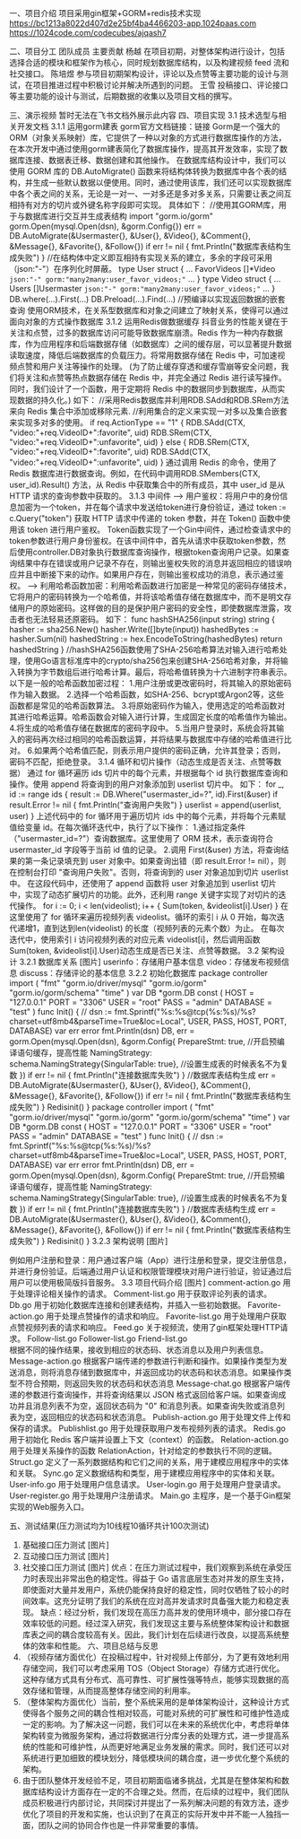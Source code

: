 一、项目介绍
项目采用gin框架+GORM+redis技术实现
https://bc1213a8022d407d2e25bf4ba4466203-app.1024paas.com
https://1024code.com/codecubes/ajqash7

二、项目分工
团队成员
主要贡献
杨越
在项目初期，对整体架构进行设计，包括选择合适的模块和框架作为核心，同时规划数据库结构，以及构建视频 feed 流和社交接口。
陈培煜
参与项目初期架构设计，评论以及点赞等主要功能的设计与测试，在项目推进过程中积极讨论并解决所遇到的问题。
王雪
投稿接口、评论接口等主要功能的设计与测试，后期数据的收集以及项目文档的撰写。


三、演示视频
暂时无法在飞书文档外展示此内容
四、项目实现
3.1 技术选型与相关开发文档
3.1.1  运用gorm建表
gorm官方文档链接：链接
Gorm是一个强大的ORM（对象关系映射）库，它提供了一种以对象的方式进行数据库操作的方法，在本次开发中通过使用gorm建表简化了数据库操作，提高其开发效率，实现了数据库连接、数据表迁移、数据创建和其他操作。
在数据库结构设计中，我们可以使用 GORM 库的 DB.AutoMigrate() 函数来将结构体转换为数据库中各个表的结构，并生成一些默认数据以便使用。同时，通过使用该库，我们还可以实现数据库中各个表之间的关系，无论是一对一、一对多还是多对多关系，只需要让表之间互相持有对方的切片或外键名称字段即可实现。
具体如下：
//使用其GORM库，用于与数据库进行交互并生成表结构
import "gorm.io/gorm"
gorm.Open(mysql.Open(dsn), &amp;gorm.Config{})
err = DB.AutoMigrate(&Usermaster{}, &User{}, &Video{}, &Comment{}, &Message{}, &Favorite{}, &Follow{})
if err != nil {
    fmt.Println("数据库表结构生成失败")
}
//在结构体中定义即互相持有实现关系的建立，多余的字段可采用（json:"-"）在序列化时屏蔽。
type User struct {
...
   FavorVideos   []*Video    `json:"-" gorm:"many2many:user_favor_videos;"` 
...
}
type Video struct {
...
   Users         []Usermaster `json:"-" gorm:"many2many:user_favor_videos;"`
...
}
DB.where(...).First(...)
DB.Preload(...).Find(...)         //预编译以实现返回数据的嵌套查询
使用ORM技术，在关系型数据库和对象之间建立了映射关系，使得可以通过面向对象的方式操作数据库
3.1.2  运用Redis做数据缓存
抖音业务的性能关键在于关注和点赞，过多的数据库访问可能导致数据库崩溃。Redis 作为一种内存数据库，作为应用程序和后端数据存储（如数据库）之间的缓存层，可以显著提升数据读取速度，降低后端数据库的负载压力。将常用数据存储在 Redis 中，可加速视频点赞和用户关注等操作的处理。
(为了防止缓存穿透和缓存雪崩等安全问题，我们将关注和点赞等热点数据存储在 Redis 中，并完全通过 Redis 进行读写操作。同时，我们设计了一个函数，用于定期将 Redis 中的数据同步到数据库，从而实现数据的持久化。)
如下：
//采用Redis数据库并利用RDB.SAdd和RDB.SRem方法来向 Redis 集合中添加或移除元素.
//利用集合的定义来实现一对多以及集合嵌套来实现多对多的使用。
if req.ActionType == "1" {
RDB.SAdd(CTX, "video:"+req.VideoID+":favorite", uid)
RDB.SRem(CTX, "video:"+req.VideoID+":unfavorite", uid)
} 
else {
RDB.SRem(CTX, "video:"+req.VideoID+":favorite", uid)
RDB.SAdd(CTX, "video:"+req.VideoID+":unfavorite", uid)
}
通过调用 Redis 的命令，使用了 Redis 数据库进行数据查询。例如，在代码中调用RDB.SMembers(CTX, user_id).Result() 方法，从 Redis 中获取集合中的所有成员，其中 user_id 是从 HTTP 请求的查询参数中获取的。
3.1.3  中间件
--> 用户鉴权：将用户中的身份信息加密为一个token，并在每个请求中发送给token进行身份验证，通过 token := c.Query("token") 获取 HTTP 请求中传递的 token 参数，并在 Token() 函数中使用该 token 进行用户鉴权。
Token函数实现了一个Gin中间件，通过检查请求中的token参数进行用户身份鉴权。在该中间件中，首先从请求中获取token参数，然后使用controller.DB对象执行数据库查询操作，根据token查询用户记录。如果查询结果中存在错误或用户记录不存在，则输出鉴权失败的消息并返回相应的错误响应并且中断接下来的动作。如果用户存在，则输出鉴权成功的消息，表示通过鉴权。
--> 利用哈希函数加密：利用哈希函数进行加密是一种常见的密码存储技术，它将用户的密码转换为一个哈希值，并将该哈希值存储在数据库中，而不是明文存储用户的原始密码。这样做的目的是保护用户密码的安全性，即使数据库泄露，攻击者也无法轻易还原密码。
如下：
func hashSHA256(input string) string {
        hasher := sha256.New()
        hasher.Write([]byte(input))
        hashedBytes := hasher.Sum(nil)
        hashedString := hex.EncodeToString(hashedBytes)
        return hashedString
}
//hashSHA256函数使用了SHA-256哈希算法对输入进行哈希处理，使用Go语言标准库中的crypto/sha256包来创建SHA-256哈希对象，并将输入转换为字节数组后进行哈希计算。最后，将哈希值转换为十六进制字符串表示。
以下是一般的哈希函数加密过程：
1.用户注册或更改密码时，将其输入的原始密码作为输入数据。
2.选择一个哈希函数，如SHA-256、bcrypt或Argon2等，这些函数都是常见的哈希函数算法。
3.将原始密码作为输入，使用选定的哈希函数对其进行哈希运算。哈希函数会对输入进行计算，生成固定长度的哈希值作为输出。
4.将生成的哈希值存储在数据库的密码字段中。
5.当用户登录时，系统会将其输入的密码再次经过相同的哈希函数运算，并将结果与数据库中存储的哈希值进行比对。
6.如果两个哈希值匹配，则表示用户提供的密码正确，允许其登录；否则，密码不匹配，拒绝登录。
3.1.4  循环和切片操作（动态生成是否关注、点赞等数据）
通过 for 循环遍历 ids 切片中的每个元素，并根据每个 id 执行数据库查询和操作。使用 append 将查询到的用户对象添加到 userlist 切片中。
如下：
for _, id := range ids {
    result := DB.Where("usermaster_id=?", id).First(&amp;user)
    if result.Error != nil {
        fmt.Println("查询用户失败")
    }
    userlist = append(userlist, user)
}
上述代码中的 for 循环用于遍历切片 ids 中的每个元素，并将每个元素赋值给变量 id。在每次循环迭代中，执行了以下操作：
1.通过指定条件（"usermaster_id=?"）查询数据库。这里使用了 ORM 技术，表示查询符合 usermaster_id 字段等于当前 id 值的记录。
2.调用 First(&amp;user) 方法，将查询结果的第一条记录填充到 user 对象中。如果查询出错（即 result.Error != nil），则在控制台打印 "查询用户失败"。否则，将查询到的 user 对象追加到切片 userlist 中。
在这段代码中，还使用了 append 函数将 user 对象追加到 userlist 切片中，实现了动态扩展切片的功能。此外，还利用 range 关键字实现了对切片的迭代操作。
for i := 0; i &lt; len(videolist); i++ {
    Sum(token, &amp;videolist[i].User)
}
在这里使用了 for 循环来遍历视频列表 videolist。循环的索引 i 从 0 开始，每次迭代递增1，直到达到len(videolist) 的长度（视频列表的元素个数）为止。
在每次迭代中，使用索引 i 访问视频列表的对应元素 videolist[i]，然后调用函数 Sum(token, &amp;videolist[i].User)动态生成是否已关注、点赞等数据。
3.2 架构设计
3.2.1  数据库关系
[图片]
userinfo：存储用户基本信息
video：存储发布视频信息
discuss：存储评论的基本信息
3.2.2  初始化数据库
package controller
import (
        "fmt"
        "gorm.io/driver/mysql"
        "gorm.io/gorm"
        "gorm.io/gorm/schema"
        "time"
)
var DB *gorm.DB
const (
        HOST     = "127.0.0.1"
        PORT     = "3306"
        USER     = "root"
        PASS     = "admin"
        DATABASE = "test"
)
func Init() {
        // dsn := fmt.Sprintf("%s:%s@tcp(%s:%s)/%s?charset=utf8mb4&parseTime=True&loc=Local", USER, PASS, HOST, PORT, DATABASE)
        var err error
        fmt.Println(dsn)
        DB, err = gorm.Open(mysql.Open(dsn), &gorm.Config{
                PrepareStmt:    true,                                       //开启预编译语句缓存，提高性能
                NamingStrategy: schema.NamingStrategy{SingularTable: true}, //设置生成表的时候表名不为复数
        })
        if err != nil {
                fmt.Println("连接数据库失败")
        }
        //数据库表结构生成
        err = DB.AutoMigrate(&Usermaster{}, &User{}, &Video{}, &Comment{}, &Message{}, &Favorite{}, &Follow{})
        if err != nil {
                fmt.Println("数据库表结构生成失败")
        }
        Redisinit()
}
package controller
import (
        "fmt"
        "gorm.io/driver/mysql"
        "gorm.io/gorm"
        "gorm.io/gorm/schema"
        "time"
)
var DB *gorm.DB
const (
        HOST     = "127.0.0.1"
        PORT     = "3306"
        USER     = "root"
        PASS     = "admin"
        DATABASE = "test"
)
func Init() {
        // dsn := fmt.Sprintf("%s:%s@tcp(%s:%s)/%s?charset=utf8mb4&parseTime=True&loc=Local", USER, PASS, HOST, PORT, DATABASE)
        var err error
        fmt.Println(dsn)
        DB, err = gorm.Open(mysql.Open(dsn), &gorm.Config{
                PrepareStmt:    true,                                       //开启预编译语句缓存，提高性能
                NamingStrategy: schema.NamingStrategy{SingularTable: true}, //设置生成表的时候表名不为复数
        })
        if err != nil {
                fmt.Println("连接数据库失败")
        }
        //数据库表结构生成
        err = DB.AutoMigrate(&Usermaster{}, &User{}, &Video{}, &Comment{}, &Message{}, &Favorite{}, &Follow{})
        if err != nil {
                fmt.Println("数据库表结构生成失败")
        }
        Redisinit()
}
3.2.3  架构说明
[图片]

例如用户注册和登录：用户通过客户端（App）进行注册和登录，提交注册信息，并进行身份验证。后端通过用户认证和权限管理模块对用户进行验证，验证通过后用户可以使用极简版抖音服务。
3.3 项目代码介绍
[图片]
comment-action.go  用于处理评论相关操作的请求。
Comment-list.go  用于获取评论列表的请求。
Db.go  用于初始化数据库连接和创建表结构，并插入一些初始数据。
Favorite-action.go  用于处理点赞操作的请求和响应。
Favorite-list.go  用于处理用户获取点赞视频列表的请求和响应。
Feed.go  关于视频流，使用了gin框架处理HTTP请求。
Follow-list.go  Follower-list.go  Friend-list.go  
根据不同的操作结果，接收到相应的状态码、状态消息以及用户列表信息。
Message-action.go  根据客户端传递的参数进行判断和操作。如果操作类型为发送消息，则将消息存储到数据库中，并返回成功的状态码和状态消息。如果操作类型不符合预期，则返回失败的状态码和状态消息
Message-chat.go  根据客户端传递的参数进行查询操作，并将查询结果以 JSON 格式返回给客户端。如果查询成功并且消息列表不为空，返回状态码为 "0" 和消息列表。如果查询失败或消息列表为空，返回相应的状态码和状态消息。
Publish-action.go  用于处理文件上传和保存的请求。
Publishlist.go  用于处理获取用户发布视频列表的请求。
Redis.go  用于初始化 Redis 客户端并设置上下文（context）的函数。
Relation-action.go  用于处理关系操作的函数 RelationAction，针对给定的参数执行不同的逻辑。
Struct.go  定义了一系列数据结构和它们之间的关系，用于建模应用程序中的实体和关联。
Sync.go  定义数据结构和类型，用于建模应用程序中的实体和关联。
User-info.go  用于处理用户信息请求。
User-login.go  用于处理用户登录请求。
User-register.go  用于处理用户注册请求。
Main.go  主程序，是一个基于Gin框架实现的Web服务入口。

五、测试结果(压力测试均为10线程10循环共计100次测试)
1. 基础接口压力测试
[图片]
2. 互动接口压力测试
[图片]
3. 社交接口压力测试
[图片]
优点：在压力测试过程中，我们观察到系统在承受压力时表现出非常出色的稳定性。得益于 Go 语言底层生态对并发的原生支持，即使面对大量并发用户，系统仍能保持良好的稳定性，同时仅牺牲了较小的时间效率。这充分证明了我们的系统在应对高并发请求时具备强大能力和稳定表现。
缺点：经过分析，我们发现在高压力高并发的使用环境中，部分接口存在效率较低的问题。经过深入研究，我们发现这主要与系统整体架构设计和数据库表之间的耦合度较高有关。因此，我们计划在后续进行改良，以提高系统整体的效率和性能。
六、项目总结与反思
1. （视频存储方面优化）在投稿过程中，针对视频上传部分，为了更有效地利用存储空间，我们可以考虑采用 TOS（Object Storage）存储方式进行优化。这种存储方式具有分布式、高可靠性、可扩展性强等特点，能够实现数据的高效存储和管理，从而提高整体存储空间的利用率。
2. （整体架构方面优化）当前，整个系统采用的是单体架构设计，这种设计方式使得各个服务之间的耦合性相对较高，可能对系统的可扩展性和可维护性造成一定的影响。为了解决这一问题，我们可以在未来的系统优化中，考虑将单体架构转变为微服务架构，通过将数据进行分库分表的处理方式，进一步提高系统的性能和可维护性，从而更好地满足业务发展的需求。同时，我们还可以对系统进行更加细致的模块划分，降低模块间的耦合度，进一步优化整个系统的架构。
3. 由于团队整体开发经验不足，项目初期面临诸多挑战，尤其是在整体架构和数据库结构设计方面存在一定的不合理之处。然而，在后续的过程中，我们团队成员积极进行内部讨论，共同探讨并提出了一系列解决问题的有效方法，逐步优化了项目的开发和实施，也认识到了在真正的实际开发中并不能一人独挡一面，团队之间的协同合作也是一件非常重要的事情。






